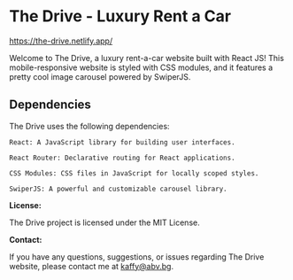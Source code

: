 # The Drive - Luxury Rent a Car

https://the-drive.netlify.app/


Welcome to The Drive, a luxury rent-a-car website built with React JS! This mobile-responsive website is styled with CSS modules, and it features a pretty cool image carousel powered by SwiperJS.


## Dependencies

The Drive uses the following dependencies:

    React: A JavaScript library for building user interfaces.
    
    React Router: Declarative routing for React applications.

    CSS Modules: CSS files in JavaScript for locally scoped styles.
    
    SwiperJS: A powerful and customizable carousel library.

**License:**

The Drive project is licensed under the MIT License.

**Contact:**

If you have any questions, suggestions, or issues regarding The Drive website, please contact me at kaffy@abv.bg.